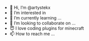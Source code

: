 - 👋 Hi, I’m @artystekx
- 👀 I’m interested in 
- 🌱 I’m currently learning ...
- 💞️ I’m looking to collaborate on ...
- 😇 I love coding plugins for minecraft
- 📫 How to reach me ...

<!---
artystekx/artystekx is a ✨ special ✨ repository because its `README.md` (this file) appears on your GitHub profile.
You can click the Preview link to take a look at your changes.
--->
